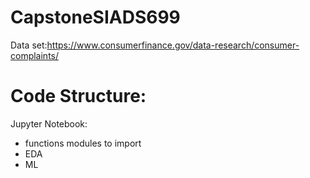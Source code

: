 # CapstoneSIADS699

Data set:https://www.consumerfinance.gov/data-research/consumer-complaints/


# Code Structure: 
Jupyter Notebook:
- functions modules to import
- EDA
- ML 

